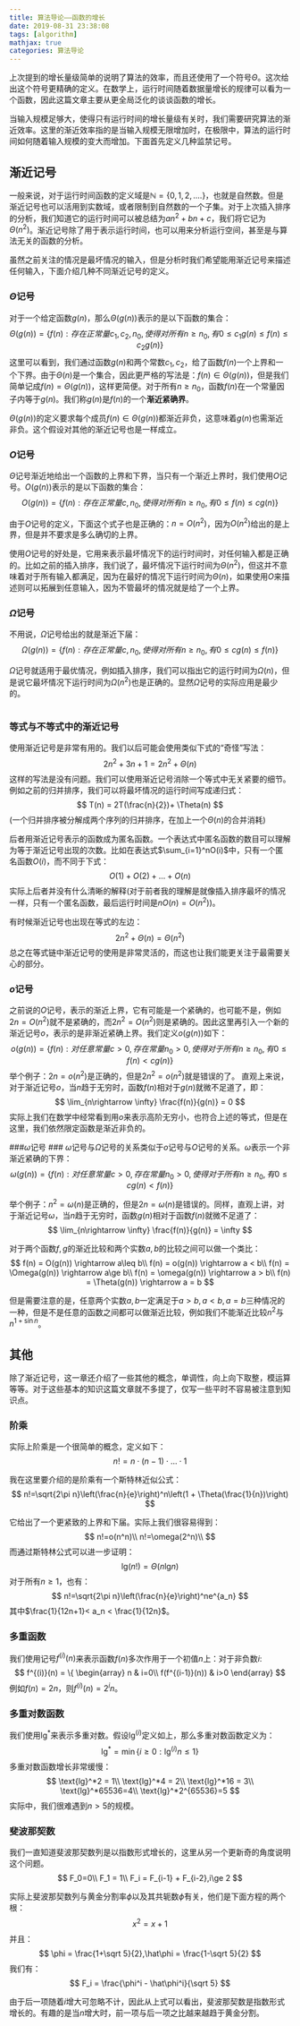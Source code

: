 ```yaml
---
title: 算法导论——函数的增长
date: 2019-08-31 23:38:08
tags: [algorithm]
mathjax: true
categories: 算法导论
---
```

上次提到的增长量级简单的说明了算法的效率，而且还使用了一个符号$\Theta$。这次给出这个符号更精确的定义。在数学上，运行时间随着数据量增长的规律可以看为一个函数，因此这篇文章主要从更全局泛化的谈谈函数的增长。

<!--more-->

当输入规模足够大，使得只有运行时间的增长量级有关时，我们需要研究算法的渐近效率。这里的渐近效率指的是当输入规模无限增加时，在极限中，算法的运行时间如何随着输入规模的变大而增加。下面首先定义几种监禁记号。

## 渐近记号 ##

一般来说，对于运行时间函数的定义域是$\mathbb N = \{0,1,2,....\}$，也就是自然数。但是渐近记号也可以活用到实数域，或者限制到自然数的一个子集。对于上次插入排序的分析，我们知道它的运行时间可以被总结为$an^2 +bn + c$，我们将它记为$\Theta(n^2)$。渐近记号除了用于表示运行时间，也可以用来分析运行空间，甚至是与算法无关的函数的分析。

虽然之前关注的情况是最坏情况的输入，但是分析时我们希望能用渐近记号来描述任何输入，下面介绍几种不同渐近记号的定义。

### $\Theta$记号 ###

对于一个给定函数$g(n)$，那么$\Theta(g(n))$表示的是以下函数的集合：
$$
\Theta(g(n)) = \{f(n):存在正常量c_1,c_2,n_0,使得对所有n\ge n_0,有0\leq c_1g(n)\leq f(n) \leq c_2 g(n)\}
$$
这里可以看到，我们通过函数$g(n)$和两个常数$c_1,c_2$，给了函数$f(n)$一个上界和一个下界。由于$\Theta(n)$是一个集合，因此更严格的写法是：$f(n) \in \Theta(g(n))$，但是我们简单记成$f(n) = \Theta(g(n))$，这样更简便。对于所有$n \ge n_0$，函数$f(n)$在一个常量因子内等于$g(n)$。我们称$g(n)$是$f(n)$的一个**渐近紧确界**。

$\Theta(g(n))$的定义要求每个成员$f(n)\in \Theta(g(n))$都渐近非负，这意味着$g(n)$也需渐近非负。这个假设对其他的渐近记号也是一样成立。
### $O$记号 ###
$\Theta$记号渐近地给出一个函数的上界和下界，当只有一个渐近上界时，我们使用$O$记号。$O(g(n))$表示的是以下函数的集合：
$$
O(g(n)) = \{f(n):存在正常量c,n_0,使得对所有n\ge n_0,有0 \leq f(n) \leq c g(n)\}
$$

由于$O$记号的定义，下面这个式子也是正确的：$n = O(n^2)$，因为$O(n^2)$给出的是上界，但是并不要求是多么确切的上界。

使用$O$记号的好处是，它用来表示最坏情况下的运行时间时，对任何输入都是正确的。比如之前的插入排序，我们说了，最坏情况下运行时间为$\Theta(n^2)$，但这并不意味着对于所有输入都满足，因为在最好的情况下运行时间为$\Theta(n)$，如果使用$O$来描述则可以拓展到任意输入，因为不管最坏的情况就是给了一个上界。
### $\Omega$记号 ###

不用说，$\Omega$记号给出的就是渐近下届：
$$
\Omega(g(n)) = \{f(n):存在正常量c,n_0,使得对所有n\ge n_0,有0\leq cg(n)\leq f(n) \}
$$

$\Omega$记号就适用于最优情况，例如插入排序，我们可以指出它的运行时间为$\Omega(n)$，但是说它最坏情况下运行时间为$\Omega(n^2)$也是正确的。显然$\Omega$记号的实际应用是最少的。

![]()

### 等式与不等式中的渐近记号 ###

使用渐近记号是非常有用的。我们以后可能会使用类似下式的“奇怪”写法：
$$
2n^2 + 3n + 1 = 2n^2 + \Theta(n)
$$
这样的写法是没有问题。我们可以使用渐近记号消除一个等式中无关紧要的细节。例如之前的归并排序，我们可以将最坏情况的运行时间写成递归式：
$$
T(n) = 2T(\frac{n}{2})+ \Theta(n) 
$$
(一个归并排序被分解成两个序列的归并排序，在加上一个$\Theta(n)$的合并消耗)

后者用渐近记号表示的函数成为匿名函数。一个表达式中匿名函数的数目可以理解为等于渐近记号出现的次数。比如在表达式$\sum_{i=1}^nO(i)$中，只有一个匿名函数$O(i)$，而不同于下式：
$$
O(1)+O(2)+...+O(n)
$$
实际上后者并没有什么清晰的解释(对于前者我的理解是就像插入排序最坏的情况一样，只有一个匿名函数，最后运行时间是$nO(n) = O(n^2)$)。

有时候渐近记号也出现在等式的左边：
$$
2n^2 + \Theta(n) = \Theta(n^2)
$$
总之在等式链中渐近记号的使用是非常灵活的，而这也让我们能更关注于最需要关心的部分。
### $o$记号 ###
之前说的$O$记号，表示的渐近上界，它有可能是一个紧确的，也可能不是，例如$2n = O(n^2)$就不是紧确的，而$2n^2 = O(n^2)$则是紧确的。因此这里再引入一个新的渐近记号$o$，表示的是非渐近紧确上界。我们定义$o(g(n))$如下：
$$
o(g(n)) = \{f(n): 对任意常量c>0,存在常量n_0>0,使得对于所有n\ge n_0,有0\leq f(n) < cg(n) \}
$$
举个例子：$2n = o(n^2)$是正确的，但是$2n^2 = o(n^2)$就是错误的了。
直观上来说，对于渐近记号$o$，当$n$趋于无穷时，函数$f(n)$相对于$g(n)$就微不足道了，即：
$$
\lim_{n\rightarrow \infty} \frac{f(n)}{g(n)} = 0
$$
实际上我们在数学中经常看到用$o$来表示高阶无穷小，也符合上述的等式，但是在这里，我们依然限定函数是渐近非负的。

###$\omega$记号 ###
$\omega$记号与$\Omega$记号的关系类似于$o$记号与$O$记号的关系。$\omega$表示一个非渐近紧确的下界：
$$
\omega(g(n)) = \{f(n): 对任意常量c>0,存在常量n_0>0,使得对于所有n\ge n_0,有0\leq cg(n) < f(n)  \}
$$

举个例子：$n^2 = \omega(n)$是正确的，但是$2n = \omega(n)$是错误的。同样，直观上讲，对于渐近记号$\omega$，当$n$趋于无穷时，函数$g(n)$相对于函数$f(n)$就微不足道了：
$$
\lim_{n\rightarrow \infty} \frac{f(n)}{g(n)} = \infty
$$

对于两个函数$f,g$的渐近比较和两个实数$a,b$的比较之间可以做一个类比：
$$
f(n) = O(g(n)) \rightarrow a\leq b\\
f(n) = o(g(n)) \rightarrow a < b\\
f(n) = \Omega(g(n)) \rightarrow a\ge b\\
f(n) = \omega(g(n)) \rightarrow a > b\\
f(n) = \Theta(g(n)) \rightarrow a = b
$$

但是需要注意的是，任意两个实数$a,b$一定满足于$a>b,a < b,a =b$三种情况的一种，但是不是任意的函数之间都可以做渐近比较，例如我们不能渐近比较$n^2$与$n^{1+\sin n}$。

## 其他 ##

除了渐近记号，这一章还介绍了一些其他的概念，单调性，向上向下取整，模运算等等。对于这些基本的知识这篇文章就不多提了，仅写一些平时不容易被注意到知识点。

### 阶乘 ###
实际上阶乘是一个很简单的概念，定义如下：
$$
n!=n\cdot(n-1)\cdot...\cdot 1
$$

我在这里要介绍的是阶乘有一个斯特林近似公式：
$$
n!=\sqrt{2\pi n}\left(\frac{n}{e}\right)^n\left(1 + \Theta(\frac{1}{n})\right)
$$

它给出了一个更紧致的上界和下届。实际上我们很容易得到：
$$
n!=o(n^n)\\
n!=\omega(2^n)\\
$$
而通过斯特林公式可以进一步证明：
$$
\text{lg}(n!) = \Theta(n\text{lg}n)
$$
对于所有$n\ge 1$，也有：
$$
n!=\sqrt{2\pi n}\left(\frac{n}{e}\right)^ne^{a_n}
$$
其中$\frac{1}{12n+1}< a_n < \frac{1}{12n}$。

### 多重函数 ###

我们使用记号$f^{(i)}(n)$来表示函数$f(n)$多次作用于一个初值$n$上：对于非负数$i$:
$$
f^{(i)}(n) = \{
\begin{array}
n & i=0\\
f(f^{(i-1)}(n)) & i>0
\end{array}
$$
例如$f(n) = 2n$，则$f^{(i)}(n) = 2^in$。
### 多重对数函数 ###

我们使用$\text{lg}^*$来表示多重对数。假设$\lg^{(i)}$定义如上，那么多重对数函数定义为：
$$
\text{lg}^* = \min\{i\ge 0:\text{lg}^{(i)}n\leq 1\}
$$
多重对数函数增长非常缓慢：
$$
\text{lg}^*2 = 1\\
\text{lg}^*4 = 2\\
\text{lg}^*16 = 3\\
\text{lg}^*65536=4\\
\text{lg}^*2^{65536}=5
$$
实际中，我们很难遇到$n>5$的规模。

### 斐波那契数 ###
我们一直知道斐波那契数列是以指数形式增长的，这里从另一个更新奇的角度说明这个问题。
$$
F_0=0\\
F_1 = 1\\
F_i = F_{i-1} + F_{i-2},i\ge 2
$$

实际上斐波那契数列与黄金分割率$\phi$以及其共轭数$\hat\phi$有关，他们是下面方程的两个根：
$$
x^2 = x+1
$$
并且：
$$
\phi = \frac{1+\sqrt 5}{2},\hat\phi = \frac{1-\sqrt 5}{2}
$$
我们有：
$$
F_i = \frac{\phi^i - \hat\phi^i}{\sqrt 5}
$$
<!--
因为$\vert \hat \phi\vert < 1$，所以可以得到：
$$
\frac{\vert \hat \phi^i\vert}{\sqrt 5}<\frac{1}{\sqrt 5}<\frac{1}{2}
$$
这意味着：
$$
F_i = \lfloor \frac{ \phi^i}{\sqrt 5} + \frac{1}{2}\rfloor
$$
-->
由于后一项随着$i$增大可忽略不计，因此从上式可以看出，斐波那契数是指数形式增长的。有趣的是当$n$增大时，前一项与后一项之比越来越趋于黄金分割。